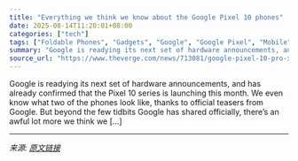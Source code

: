 ```yaml
---
title: "Everything we think we know about the Google Pixel 10 phones"
date: 2025-08-14T11:20:01+08:00
categories: ["tech"]
tags: ["Foldable Phones", "Gadgets", "Google", "Google Pixel", "Mobile", "News", "Phones", "Report", "Roundup", "Tech"]
summary: "Google is readying its next set of hardware announcements, and has already confirmed that the Pixel 10 series is launching this month. We even know what two of the phones look like, thanks to official"
source_url: "https://www.theverge.com/news/713081/google-pixel-10-pro-xl-fold-rumors-specs-price-release-date"
---
```


Google is readying its next set of hardware announcements, and has already confirmed that the Pixel 10 series is launching this month. We even know what two of the phones look like, thanks to official teasers from Google. But beyond the few tidbits Google has shared officially, there’s an awful lot more we think we [&#8230;]

---

*来源: [原文链接](https://www.theverge.com/news/713081/google-pixel-10-pro-xl-fold-rumors-specs-price-release-date)*
